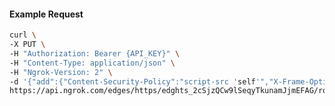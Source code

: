 <!-- Code generated for API Clients. DO NOT EDIT. -->

#### Example Request

```bash
curl \
-X PUT \
-H "Authorization: Bearer {API_KEY}" \
-H "Content-Type: application/json" \
-H "Ngrok-Version: 2" \
-d '{"add":{"Content-Security-Policy":"script-src 'self'","X-Frame-Options":"DENY"},"enabled":true}' \
https://api.ngrok.com/edges/https/edghts_2cSjzQCw9lSeqyTkunamJjmEFAG/routes/edghtsrt_2cSjzNXH8tgP6Bs6OdiD2odOpaG/response_headers
```
